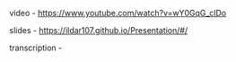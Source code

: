 video - https://www.youtube.com/watch?v=wY0GqG_clDo

slides - https://ildar107.github.io/Presentation/#/

transcription - 
